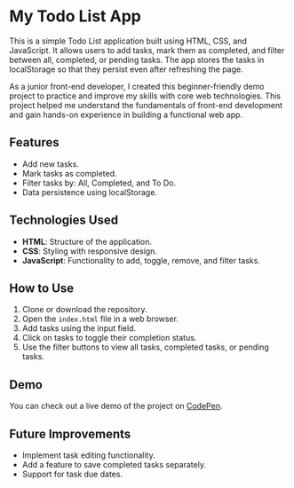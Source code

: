 # My Todo List App

This is a simple Todo List application built using HTML, CSS, and JavaScript. 
It allows users to add tasks, mark them as completed, and filter between all, completed, or pending tasks. 
The app stores the tasks in localStorage so that they persist even after refreshing the page.

As a junior front-end developer, I created this beginner-friendly demo project to practice and improve my skills with core web technologies. 
This project helped me understand the fundamentals of front-end development and gain hands-on experience in building a functional web app.

## Features
- Add new tasks.
- Mark tasks as completed.
- Filter tasks by: All, Completed, and To Do.
- Data persistence using localStorage.

## Technologies Used
- **HTML**: Structure of the application.
- **CSS**: Styling with responsive design.
- **JavaScript**: Functionality to add, toggle, remove, and filter tasks.

## How to Use
1. Clone or download the repository.
2. Open the `index.html` file in a web browser.
3. Add tasks using the input field.
4. Click on tasks to toggle their completion status.
5. Use the filter buttons to view all tasks, completed tasks, or pending tasks.

## Demo
You can check out a live demo of the project on [CodePen](https://codepen.io/mirkomkr/pen/PwYBxOo).

## Future Improvements
- Implement task editing functionality.
- Add a feature to save completed tasks separately.
- Support for task due dates.
